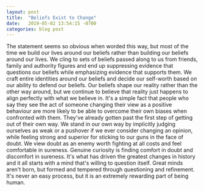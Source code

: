 ```yaml
---
layout: post
title:  "Beliefs Exist to Change"
date:   2019-05-02 13:54:15 -0700
categories: blog post
---
```


The statement seems so obvious when worded this way, but most of the time we build our lives around our beliefs rather than building our beliefs around our lives. We cling to sets of beliefs passed along to us from friends, family and authority figures and end up suppressing evidence that questions our beliefs while emphasizing evidence that supports them. We craft entire identities around our beliefs and decide our self-worth based on our ability to defend our beliefs. Our beliefs shape our reality rather than the other way around, but we continue to believe that reality just happens to align perfectly with what we believe in. It's a simple fact that people who say they see the act of someone changing their view as a positive behaviour are more likely to be able to overcome their own biases when confronted with them. They've already gotten past the first step of getting out of their own way. We stand in our own way by implicitly judging ourselves as weak or a pushover if we ever consider changing an opinion, while feeling strong and superior for sticking to our guns in the face of doubt. We view doubt as an enemy worth fighting at all costs and feel comfortable in sureness. Genuine curiosity is finding comfort in doubt and discomfort in sureness. It's what has driven the greatest changes in history and it all starts with a mind that's willing to question itself. Great minds aren't born, but formed and tempered through questioning and refinement. It's never an easy process, but it is an extremely rewarding part of being human.
